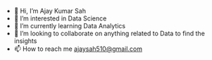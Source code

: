 - 👋 Hi, I’m Ajay Kumar Sah
- 👀 I’m interested in Data Science
- 🌱 I’m currently learning Data Analytics
- 💞️ I’m looking to collaborate on anything related to Data to find the insights
- 📫 How to reach me ajaysah510@gmail.com

<!---
Ajay-Kumar-Sah/Ajay-Kumar-Sah is a ✨ special ✨ repository because its `README.md` (this file) appears on your GitHub profile.
You can click the Preview link to take a look at your changes.
--->
